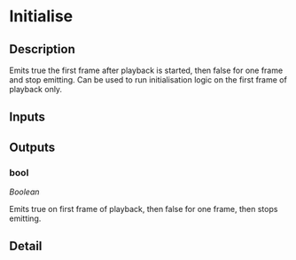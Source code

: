 # Initialise

## Description
Emits true the first frame after playback is started, then false for one frame and stop emitting. Can be used to run initialisation logic on the first frame of playback only.

## Inputs
## Outputs
### bool

*Boolean*

Emits true on first frame of playback, then false for one frame, then stops emitting.

## Detail

